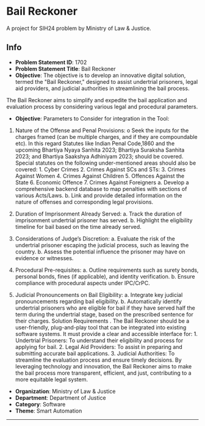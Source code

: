 # Bail Reckoner

A project for SIH24 problem by Ministry of Law & Justice.

## Info

- **Problem Statement ID**: 1702
- **Problem Statement Title**: Bail Reckoner
- **Objective**: The objective is to develop an innovative digital solution, termed the "Bail Reckoner," designed to assist undertrial prisoners, legal aid providers, and judicial authorities in streamlining the bail process.

The Bail Reckoner aims to simplify and expedite the bail application and evaluation process by considering various legal and procedural parameters.

- **Objective**: Parameters to Consider for integration in the Tool:

1. Nature of the Offense and Penal Provisions: o Seek the inputs for the charges framed (can be multiple charges, and if they are compoundable etc). In this regard Statutes like Indian Penal Code,1860 and the upcoming Bhartiya Nyaya Sanhita 2023; Bhartiya Suraksha Sanhita 2023; and Bhartiya Saakshya Adhiniyam 2023; should be covered. Special statutes on the following under-mentioned areas should also be covered: 1. Cyber Crimes 2. Crimes Against SCs and STs: 3. Crimes Against Women 4. Crimes Against Children 5. Offences Against the State 6. Economic Offence 7. Crimes Against Foreigners a. Develop a comprehensive backend database to map penalties with sections of various Acts/Laws. b. Link and provide detailed information on the nature of offenses and corresponding legal provisions.

2. Duration of Imprisonment Already Served: a. Track the duration of imprisonment undertrial prisoner has served. b. Highlight the eligibility timeline for bail based on the time already served.

3. Considerations of Judge’s Discretion: a. Evaluate the risk of the undertrial prisoner escaping the judicial process, such as leaving the country. b. Assess the potential influence the prisoner may have on evidence or witnesses.

4. Procedural Pre-requisites: a. Outline requirements such as surety bonds, personal bonds, fines (if applicable), and identity verification. b. Ensure compliance with procedural aspects under IPC/CrPC.

5. Judicial Pronouncements on Bail Eligibility: a. Integrate key judicial pronouncements regarding bail eligibility. b. Automatically identify undertrial prisoners who are eligible for bail if they have served half the term during the undertrial stage, based on the prescribed sentence for their charges. Solution Requirements . The Bail Reckoner should be a user-friendly, plug-and-play tool that can be integrated into existing software systems. It must provide a clear and accessible interface for: 1. Undertrial Prisoners: To understand their eligibility and process for applying for bail. 2. Legal Aid Providers: To assist in preparing and submitting accurate bail applications. 3. Judicial Authorities: To streamline the evaluation process and ensure timely decisions. By leveraging technology and innovation, the Bail Reckoner aims to make the bail process more transparent, efficient, and just, contributing to a more equitable legal system.
- **Organization**: Ministry of Law & Justice
- **Department**: Department of Justice
- **Category**: Software
- **Theme**: Smart Automation

---
